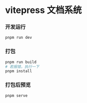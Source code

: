 # vitepress 文档系统

### 开发运行

```sh
pnpm run dev
```

### 打包

```sh
pnpm run build
# 若报错，执行一下
pnpm install
```

### 打包后预览

```sh
pnpm serve
```

